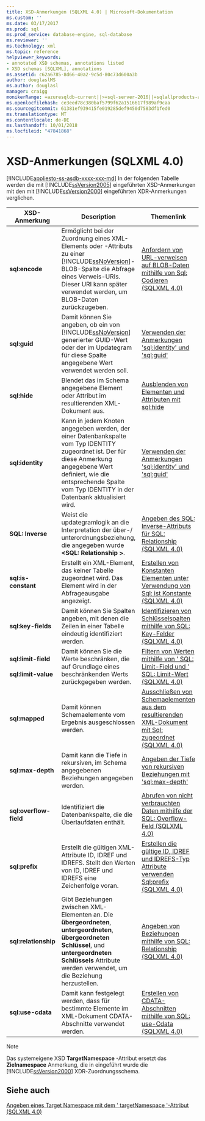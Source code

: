 ```yaml
---
title: XSD-Anmerkungen (SQLXML 4.0) | Microsoft-Dokumentation
ms.custom: ''
ms.date: 03/17/2017
ms.prod: sql
ms.prod_service: database-engine, sql-database
ms.reviewer: ''
ms.technology: xml
ms.topic: reference
helpviewer_keywords:
- annotated XSD schemas, annotations listed
- XSD schemas [SQLXML], annotations
ms.assetid: c62a6785-8d66-40a2-9c5d-80c73d600a3b
author: douglaslMS
ms.author: douglasl
manager: craigg
monikerRange: =azuresqldb-current||>=sql-server-2016||=sqlallproducts-allversions||>=sql-server-linux-2017||=azuresqldb-mi-current
ms.openlocfilehash: ce3eed78c380baf5799f62a1516617f989af9caa
ms.sourcegitcommit: 61381ef939415fe019285def9450d7583df1fed0
ms.translationtype: MT
ms.contentlocale: de-DE
ms.lasthandoff: 10/01/2018
ms.locfileid: "47841868"
---
```

# <a name="xsd-annotations-sqlxml-40"></a>XSD-Anmerkungen (SQLXML 4.0)
[!INCLUDE[appliesto-ss-asdb-xxxx-xxx-md](../../includes/appliesto-ss-asdb-xxxx-xxx-md.md)]
  In der folgenden Tabelle werden die mit [!INCLUDE[ssVersion2005](../../includes/ssversion2005-md.md)] eingeführten XSD-Anmerkungen mit den mit [!INCLUDE[ssVersion2000](../../includes/ssversion2000-md.md)] eingeführten XDR-Anmerkungen verglichen.  
  
|XSD-Anmerkung|Description|Themenlink|XDR-Anmerkung|  
|--------------------|-----------------|----------------|--------------------|  
|**sql:encode**|Ermöglicht bei der Zuordnung eines XML-Elements oder -Attributs zu einer [!INCLUDE[ssNoVersion](../../includes/ssnoversion-md.md)]-BLOB-Spalte die Abfrage eines Verweis-URIs. Dieser URI kann später verwendet werden, um BLOB-Daten zurückzugeben.|[Anfordern von URL-verweisen auf BLOB-Daten mithilfe von Sql: Codieren &#40;SQLXML 4.0&#41;](../../relational-databases/sqlxml-annotated-xsd-schemas-using/requesting-url-references-to-blob-data-using-sql-encode-sqlxml-4-0.md)|**url-encode**|  
|**sql:guid**|Damit können Sie angeben, ob ein von [!INCLUDE[ssNoVersion](../../includes/ssnoversion-md.md)] generierter GUID-Wert oder der im Updategram für diese Spalte angegebene Wert verwendet werden soll.|[Verwenden der Anmerkungen 'sql:identity' und 'sql:guid'](../../relational-databases/sqlxml-annotated-xsd-schemas-using/using-the-sql-identity-and-sql-guid-annotations.md)|Nicht unterstützt|  
|**sql:hide**|Blendet das im Schema angegebene Element oder Attribut im resultierenden XML-Dokument aus.|[Ausblenden von Elementen und Attributen mit sql:hide](../../relational-databases/sqlxml-annotated-xsd-schemas-using/hiding-elements-and-attributes-by-using-sql-hide.md)|Nicht unterstützt|  
|**sql:identity**|Kann in jedem Knoten angegeben werden, der einer Datenbankspalte vom Typ IDENTITY zugeordnet ist. Der für diese Anmerkung angegebene Wert definiert, wie die entsprechende Spalte vom Typ IDENTITY in der Datenbank aktualisiert wird.|[Verwenden der Anmerkungen 'sql:identity' und 'sql:guid'](../../relational-databases/sqlxml-annotated-xsd-schemas-using/using-the-sql-identity-and-sql-guid-annotations.md)|Nicht unterstützt|  
|**SQL: Inverse**|Weist die updategramlogik an die Interpretation der über-/ unterordnungsbeziehung, die angegeben wurde  **\<SQL: Relationship >**.|[Angeben des SQL: Inverse-Attributs für SQL: Relationship &#40;SQLXML 4.0&#41;](../../relational-databases/sqlxml-annotated-xsd-schemas-using/specifying-the-sql-inverse-attribute-on-sql-relationship-sqlxml-4-0.md)|Nicht unterstützt|  
|**sql:is-constant**|Erstellt ein XML-Element, das keiner Tabelle zugeordnet wird. Das Element wird in der Abfrageausgabe angezeigt.|[Erstellen von Konstanten Elementen unter Verwendung von Sql: ist Konstante &#40;SQLXML 4.0&#41;](../../relational-databases/sqlxml-annotated-xsd-schemas-using/creating-constant-elements-using-sql-is-constant-sqlxml-4-0.md)|Gleich|  
|**sql:key-fields**|Damit können Sie Spalten angeben, mit denen die Zeilen in einer Tabelle eindeutig identifiziert werden.|[Identifizieren von Schlüsselspalten mithilfe von SQL: Key-Felder &#40;SQLXML 4.0&#41;](../../relational-databases/sqlxml-annotated-xsd-schemas-using/identifying-key-columns-using-sql-key-fields-sqlxml-4-0.md)|Gleich|  
|**sql:limit-field**<br /><br /> **sql:limit-value**|Damit können Sie die Werte beschränken, die auf Grundlage eines beschränkenden Werts zurückgegeben werden.|[Filtern von Werten mithilfe von ' SQL: Limit-Field und ' SQL: Limit-Wert &#40;SQLXML 4.0&#41;](../../relational-databases/sqlxml-annotated-xsd-schemas-using/filtering-values-using-sql-limit-field-and-sql-limit-value-sqlxml-4-0.md)|Gleich|  
|**sql:mapped**|Damit können Schemaelemente vom Ergebnis ausgeschlossen werden.|[Ausschließen von Schemaelementen aus dem resultierenden XML-Dokument mit Sql: zugeordnet &#40;SQLXML 4.0&#41;](../../relational-databases/sqlxml-annotated-xsd-schemas-using/excluding-schema-elements-from-the-xml-document-using-sql-mapped.md)|**map-field**|  
|**sql:max-depth**|Damit kann die Tiefe in rekursiven, im Schema angegebenen Beziehungen angegeben werden.|[Angeben der Tiefe von rekursiven Beziehungen mit 'sql:max-depth'](../../relational-databases/sqlxml-annotated-xsd-schemas-using/specifying-depth-in-recursive-relationships-by-using-sql-max-depth.md)|Nicht unterstützt|  
|**sql:overflow-field**|Identifiziert die Datenbankspalte, die die Überlaufdaten enthält.|[Abrufen von nicht verbrauchten Daten mithilfe der SQL: Overflow-Feld &#40;SQLXML 4.0&#41;](../../relational-databases/sqlxml-annotated-xsd-schemas-using/retrieving-unconsumed-data-using-the-sql-overflow-field-sqlxml-4-0.md)|Gleich|  
|**sql:prefix**|Erstellt die gültigen XML-Attribute ID, IDREF und IDREFS. Stellt den Werten von ID, IDREF und IDREFS eine Zeichenfolge voran.|[Erstellen die gültige ID, IDREF und IDREFS-Typ Attribute verwenden Sql:prefix &#40;SQLXML 4.0&#41;](../../relational-databases/sqlxml-annotated-xsd-schemas-using/creating-valid-id-idref-and-idrefs-type-attributes-using-sql-prefix-sqlxml-4-0.md)|Gleich|  
|**sql:relationship**|Gibt Beziehungen zwischen XML-Elementen an. Die **übergeordneten**, **untergeordneten**, **übergeordneten Schlüssel**, und **untergeordneten Schlüssels** Attribute werden verwendet, um die Beziehung herzustellen.|[Angeben von Beziehungen mithilfe von SQL: Relationship &#40;SQLXML 4.0&#41;](../../relational-databases/sqlxml-annotated-xsd-schemas-using/specifying-relationships-using-sql-relationship-sqlxml-4-0.md)|Die Attributnamen lauten anders:<br /><br /> **key-relation**<br /><br /> **foreign-relation**<br /><br /> **key**<br /><br /> **foreign-key**|  
|**sql:use-cdata**|Damit kann festgelegt werden, dass für bestimmte Elemente im XML-Dokument CDATA-Abschnitte verwendet werden.|[Erstellen von CDATA-Abschnitten mithilfe von SQL: use-Cdata &#40;SQLXML 4.0&#41;](../../relational-databases/sqlxml-annotated-xsd-schemas-using/creating-cdata-sections-using-sql-use-cdata-sqlxml-4-0.md)|Gleich|  
  
> [!NOTE]  
>  Das systemeigene XSD **TargetNamespace** -Attribut ersetzt das **Zielnamespace** Anmerkung, die in eingeführt wurde die [!INCLUDE[ssVersion2000](../../includes/ssversion2000-md.md)] XDR-Zuordnungsschema.  
  
## <a name="see-also"></a>Siehe auch  
 [Angeben eines Target Namespace mit dem ' targetNamespace '-Attribut &#40;SQLXML 4.0&#41;](../../relational-databases/sqlxml-annotated-xsd-schemas-using/specifying-a-target-namespace-using-the-targetnamespace-attribute-sqlxml-4-0.md)  
  
  
